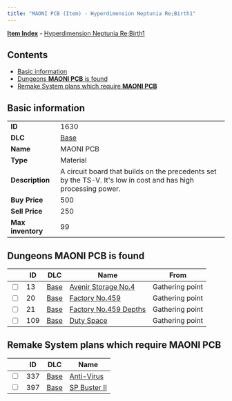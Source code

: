 ```yaml
---
title: "MAONI PCB (Item) - Hyperdimension Neptunia Re;Birth1"
---
```


[**Item Index**](/neptunia/rb1/item/index.html) - [Hyperdimension Neptunia Re;Birth1](/neptunia/rb1)

## Contents

- [Basic information](#basic-information)
- [Dungeons **MAONI PCB** is found](#dungeons-maoni-pcb-is-found)
- [Remake System plans which require **MAONI PCB**](#remake-system-plans-which-require-maoni-pcb)

## Basic information

|   |   |
| -- | -- |
| **ID** | 1630 |
| **DLC** | [Base](/neptunia/rb1/dlc/1-base.html) |
| **Name** | MAONI PCB |
| **Type** | Material |
| **Description** | A circuit board that builds on the precedents set by the TS-V. It's low in cost and has high processing power. |
| **Buy Price** | 500 |
| **Sell Price** | 250 |
| **Max inventory** | 99 |


## Dungeons **MAONI PCB** is found

|    | ID | DLC | Name | From |
| -- | -- | --- | ---- | ---- |
| <input type="checkbox" id="rb1-dungeon-1-13" class="trackbox" /> | 13 | [Base](/neptunia/rb1/dlc/1-base.html) | [Avenir Storage No.4](/neptunia/rb1/dungeon/1-13-avenir-storage-no-4.html) | Gathering point |
| <input type="checkbox" id="rb1-dungeon-1-20" class="trackbox" /> | 20 | [Base](/neptunia/rb1/dlc/1-base.html) | [Factory No.459](/neptunia/rb1/dungeon/1-20-factory-no-459.html) | Gathering point |
| <input type="checkbox" id="rb1-dungeon-1-21" class="trackbox" /> | 21 | [Base](/neptunia/rb1/dlc/1-base.html) | [Factory No.459 Depths](/neptunia/rb1/dungeon/1-21-factory-no-459-depths.html) | Gathering point |
| <input type="checkbox" id="rb1-dungeon-1-109" class="trackbox" /> | 109 | [Base](/neptunia/rb1/dlc/1-base.html) | [Duty Space](/neptunia/rb1/dungeon/1-109-duty-space.html) | Gathering point |


## Remake System plans which require **MAONI PCB**

|    | ID | DLC | Name |
| -- | -- | --- | ---- |
| <input type="checkbox" id="rb1-quest-1-337" class="trackbox" /> | 337 | [Base](/neptunia/rb1/dlc/1-base.html) | [Anti-Virus](/neptunia/rb1/quest/1-337-anti-virus.html) |
| <input type="checkbox" id="rb1-quest-1-397" class="trackbox" /> | 397 | [Base](/neptunia/rb1/dlc/1-base.html) | [SP Buster II](/neptunia/rb1/quest/1-397-sp-buster-ii.html) |
